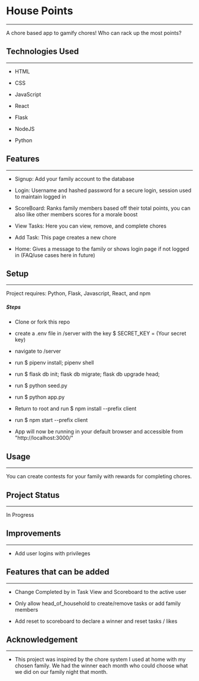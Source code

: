 <h1>House Points</h1>
<hr><p>A chore based app to gamify chores! Who can rack up the most points?</p><h2>Technologies Used</h2>
<hr><ul>
<li>HTML</li>
</ul><ul>
<li>CSS</li>
</ul><ul>
<li>JavaScript</li>
</ul><ul>
<li>React</li>
</ul><ul>
<li>Flask</li>
</ul><ul>
<li>NodeJS</li>
</ul><ul>
<li>Python</li>
</ul><h2>Features</h2>
<hr><ul>
<li>Signup: Add your family account to the database</li>
</ul><ul>
<li>Login: Username and hashed password for a secure login, session used to maintain logged in</li>
</ul><ul>
<li>ScoreBoard: Ranks family members based off their total points, you can also like other members scores for a morale boost</li>
</ul><ul>
<li>View Tasks: Here you can view, remove, and complete chores</li>
</ul><ul>
<li>Add Task: This page creates a new chore</li>
</ul><ul>
<li>Home: Gives a message to the family or shows login page if not logged in (FAQ/use cases here in future)</li>
</ul><h2>Setup</h2>
<hr><p>Project requires: Python, Flask, Javascript, React, and npm</p><h5>Steps</h5><ul>
<li>Clone or fork this repo</li>
</ul><ul>
<li>create a .env file in /server with the key $ SECRET_KEY = (Your secret key)</li>
</ul><ul>
<li>navigate to /server</li>
</ul><ul>
<li>run $ pipenv install; pipenv shell</li>
</ul><ul>
<li>run $ flask db init; flask db migrate; flask db upgrade head;</li>
</ul><ul>
<li>run $ python seed.py</li>
</ul><ul>
<li>run $ python app.py</li>
</ul><ul>
<li>Return to root and run $ npm install --prefix client</li>
</ul><ul>
<li>run $ npm start --prefix client</li>
</ul><ul>
<li>App will now be running in your default browser and accessible from "http://localhost:3000/"</li>
</ul><h2>Usage</h2>
<hr><p>You can create contests for your family with rewards for completing chores.</p><h2>Project Status</h2>
<hr><p>In Progress</p><h2>Improvements</h2>
<hr><ul>
<li>Add user logins with privileges</li>
</ul><h2>Features that can be added</h2>
<hr><ul>
<li>Change Completed by in Task View and Scoreboard to the active user</li>
</ul><ul>
<li>Only allow head_of_household to create/remove tasks or add family members</li>
</ul><ul>
<li>Add reset to scoreboard to declare a winner and reset tasks / likes</li>
</ul><h2>Acknowledgement</h2>
<hr><ul>
<li>This project was inspired by the chore system I used at home with my chosen family. We had the winner each month who could choose what we did on our family night that month.</li>
</ul>
